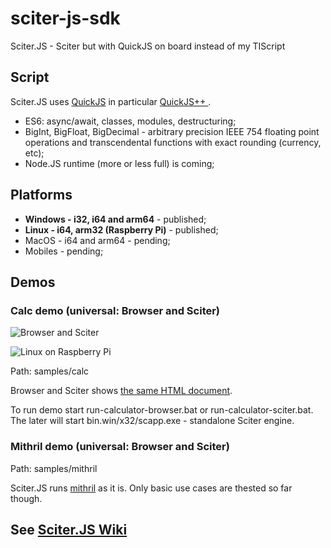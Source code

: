 # sciter-js-sdk
Sciter.JS - Sciter but with QuickJS on board instead of my TIScript

## Script

Sciter.JS uses [QuickJS](https://bellard.org/quickjs/) in particular [QuickJS++ ](https://github.com/c-smile/quickjspp).

* ES6: async/await, classes, modules, destructuring;
* BigInt, BigFloat, BigDecimal - arbitrary precision IEEE 754 floating point operations and transcendental functions with exact rounding (currency, etc);
* Node.JS runtime (more or less full) is coming; 

## Platforms

* **Windows - i32, i64 and arm64** - published;
* **Linux - i64, arm32 (Raspberry Pi)** - published;
* MacOS - i64 and arm64 - pending;
* Mobiles - pending;

## Demos

### Calc demo (universal: Browser and Sciter)

![Browser and Sciter](https://sciter.com/wp-content/uploads/2020/10/Sciter.JS.Calc_-e1602390091709.png)

![Linux on Raspberry Pi](https://sciter.com/wp-content/uploads/2020/10/sjs-rpi.png)

Path: samples/calc

Browser and Sciter shows [the same HTML document](https://github.com/c-smile/sciter-js-sdk/blob/main/samples/calc/index.html).

To run demo start run-calculator-browser.bat or run-calculator-sciter.bat. The later will start bin.win/x32/scapp.exe - standalone Sciter engine.

### Mithril demo (universal: Browser and Sciter)

Path: samples/mithril

Sciter.JS runs [mithril](https://mithril.js.org) as it is. Only basic use cases are thested so far though.

## See [Sciter.JS Wiki](https://github.com/c-smile/sciter-js-sdk/wiki/Sciter.JS-Wiki)

